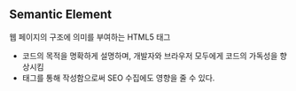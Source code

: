 ## Semantic Element

웹 페이지의 구조에 의미를 부여하는 HTML5 태그

- 코드의 목적을 명확하게 설명하며, 개발자와 브라우저 모두에게 코드의 가독성을 향상시킴
- 태그를 통해 작성함으로써 SEO 수집에도 영향을 줄 수 있다.